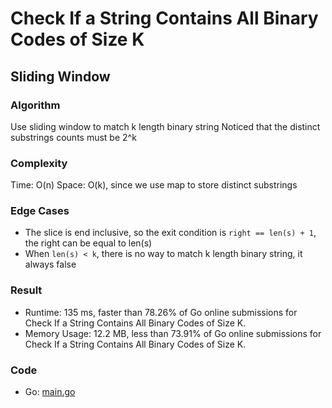 # Check If a String Contains All Binary Codes of Size K
## Sliding Window
### Algorithm
Use sliding window to match k length binary string
Noticed that the distinct substrings counts must be 2^k
### Complexity
Time: O(n)
Space: O(k), since we use map to store distinct substrings
### Edge Cases
- The slice is end inclusive, so the exit condition is `right == len(s) + 1`, the right can be equal to len(s)
- When `len(s) < k`, there is no way to match k length binary string, it always false
### Result
- Runtime: 135 ms, faster than 78.26% of Go online submissions for Check If a String Contains All Binary Codes of Size K.
- Memory Usage: 12.2 MB, less than 73.91% of Go online submissions for Check If a String Contains All Binary Codes of Size K.
### Code
- Go: [main.go](#maingo)
